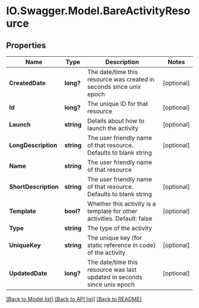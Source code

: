 # IO.Swagger.Model.BareActivityResource
## Properties

Name | Type | Description | Notes
------------ | ------------- | ------------- | -------------
**CreatedDate** | **long?** | The date/time this resource was created in seconds since unix epoch | [optional] 
**Id** | **long?** | The unique ID for that resource | [optional] 
**Launch** | **string** | Details about how to launch the activity | [optional] 
**LongDescription** | **string** | The user friendly name of that resource. Defaults to blank string | [optional] 
**Name** | **string** | The user friendly name of that resource | 
**ShortDescription** | **string** | The user friendly name of that resource. Defaults to blank string | [optional] 
**Template** | **bool?** | Whether this activity is a template for other activities. Default: false | [optional] 
**Type** | **string** | The type of the activity | 
**UniqueKey** | **string** | The unique key (for static reference in code) of the activity | [optional] 
**UpdatedDate** | **long?** | The date/time this resource was last updated in seconds since unix epoch | [optional] 

[[Back to Model list]](../README.md#documentation-for-models) [[Back to API list]](../README.md#documentation-for-api-endpoints) [[Back to README]](../README.md)

